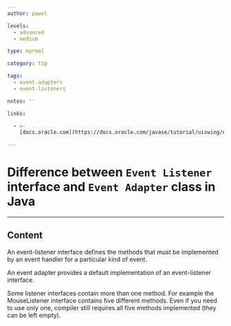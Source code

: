 ```yaml
---
author: pawel

levels:
  - advanced
  - medium

type: normal

category: tip

tags:
  - event-adapters
  - event-listeners

notes: ''

links:

  - >-
    [docs.oracle.com](https://docs.oracle.com/javase/tutorial/uiswing/events/generalrules.html#eventAdapters){website}

---
```


# Difference between `Event Listener` interface and `Event Adapter` class in Java

---

## Content

An event-listener interface defines the methods that must be implemented by an event handler for a particular kind of event.

An event adapter provides a default implementation of an event-listener interface.

Some listener interfaces contain more than one method. For example the MouseListener interface contains five different methods. Even if you need to use only one, compiler still requires all five methods implemented (they can be left empty).
